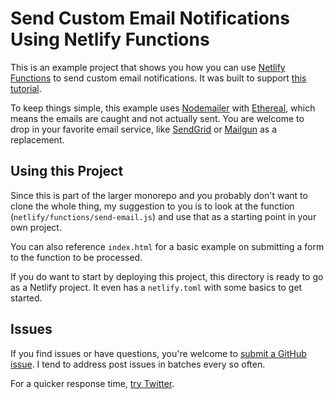# Send Custom Email Notifications Using Netlify Functions

This is an example project that shows you how you can use [Netlify Functions](https://www.netlify.com/products/functions/) to send custom email notifications. It was built to support [this tutorial](http://www.seancdavis.com/blog/netlify-functions-email-notifications/).

To keep things simple, this example uses [Nodemailer](https://nodemailer.com/) with [Ethereal](https://ethereal.email/), which means the emails are caught and not actually sent. You are welcome to drop in your favorite email service, like [SendGrid](https://sendgrid.com/) or [Mailgun](https://www.mailgun.com/) as a replacement.

## Using this Project

Since this is part of the larger monorepo and you probably don't want to clone the whole thing, my suggestion to you is to look at the function (`netlify/functions/send-email.js`) and use that as a starting point in your own project.

You can also reference `index.html` for a basic example on submitting a form to the function to be processed.

If you do want to start by deploying this project, this directory is ready to go as a Netlify project. It even has a `netlify.toml` with some basics to get started.

## Issues

If you find issues or have questions, you're welcome to [submit a GitHub issue](https://github.com/seancdavis/seancdavis-com/issues/new). I tend to address post issues in batches every so often.

For a quicker response time, [try Twitter](https://twitter.com/seancdavis29).
